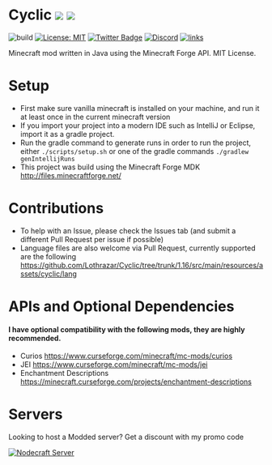 
# Cyclic [![](http://cf.way2muchnoise.eu/239286.svg)](https://minecraft.curseforge.com/projects/cyclic) [![](http://cf.way2muchnoise.eu/versions/239286.svg)](https://minecraft.curseforge.com/projects/cyclic)

![build](https://github.com/Lothrazar/Cyclic/workflows/build/badge.svg)
[![License: MIT](https://img.shields.io/badge/License-MIT-green.svg)](https://opensource.org/licenses/MIT)
[![Twitter Badge](https://img.shields.io/badge/contact-twitter-blue.svg)](https://twitter.com/lothrazar)
[![Discord](https://img.shields.io/discord/749302798797242449.svg?label=&logo=discord&logoColor=ffffff&color=7389D8&labelColor=6A7EC2)](https://discord.gg/uWZ3jf56fV)
[![links](https://img.shields.io/badge/click-here-ff69b4.svg)](https://allmylinks.com/lothrazar)

Minecraft mod written in Java using the Minecraft Forge API.  MIT License.


# Setup

- First make sure vanilla minecraft is installed on your machine, and run it at least once in the current minecraft version 
- If you import your project into a modern IDE such as IntelliJ or Eclipse, import it as a gradle project.
- Run the gradle command to generate runs in order to run the project, either `./scripts/setup.sh` or one of the gradle commands `./gradlew genIntellijRuns`
- This project was build using the Minecraft Forge MDK http://files.minecraftforge.net/ 


# Contributions

- To help with an Issue, please check the Issues tab (and submit a different Pull Request per issue if possible)
- Language files are also welcome via Pull Request, currently supported are the following https://github.com/Lothrazar/Cyclic/tree/trunk/1.16/src/main/resources/assets/cyclic/lang


# APIs and Optional Dependencies
#### I have optional compatibility with the following mods, they are highly recommended. 

- Curios https://www.curseforge.com/minecraft/mc-mods/curios
- JEI https://www.curseforge.com/minecraft/mc-mods/jei
- Enchantment Descriptions https://minecraft.curseforge.com/projects/enchantment-descriptions

# Servers

Looking to host a Modded server? Get a discount with my promo code


[![Nodecraft Server](https://nodecraft.com/assets/images/partners/loth/mashup.png)](https://nodecraft.com/?utm_campaign=partners&utm_source=loth&utm_medium=curse)
